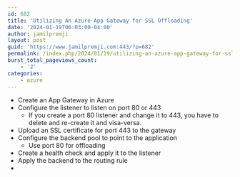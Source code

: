 ```yaml
---
id: 682
title: 'Utilizing An Azure App Gateway for SSL Offloading'
date: '2024-01-19T06:03:00-04:00'
author: jamilpremji
layout: post
guid: 'https://www.jamilpremji.com:443/?p=682'
permalink: /index.php/2024/01/19/utilizing-an-azure-app-gateway-for-ssl-offloading/
burst_total_pageviews_count:
    - '2'
categories:
    - azure
---
```


- Create an App Gateway in Azure
- Configure the listener to listen on port 80 or 443 
    - If you create a port 80 listener and change it to 443, you have to delete and re-create it and visa-versa.
- Upload an SSL certificate for port 443 to the gateway
- Configure the backend pool to point to the application 
    - Use port 80 for offloading
- Create a health check and apply it to the listener
- Apply the backend to the routing rule
- 